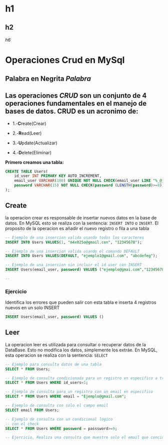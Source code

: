 # h1
## h2
###### h6

# Operaciones Crud en MySql
**Palabra en Negrita**
*Palabra*
---
Las operaciones *CRUD* son un conjunto de 4 operaciones fundamentales en el manejo de bases de datos. CRUD es un acronimo de:
---
- 1.-**C**reate(Crear)

- 2.-**R**ead(Leer)

- 3.-**U**pdate(Actualizar)

- 4.-**D**elete(Eliminar)

**Primero creamos una tabla:** 
```sql 
CREATE TABLE Users(
    id_user INT PRIMARY KEY AUTO_INCREMENT,
    email_user VARCHAR(100) UNIQUE NOT NULL CHECK(email_user LIKE "%_@_%._%"),
    password VARCHAR(15) NOT NULL CHECK(password (LENGTH(password)>=8)),
);
``` 

## Create
la operacion crear es responsable de insertar nuevos datos en la base de datos. En MySQL esto se realiza con la sentencia: 
`INSERT INTO` o `INSERT`. El proposito de la operacion es añadir el nuevo registro o fila a una tabla
```sql
-- Ejemplo de una insercion valida usando todos los caracteres 
INSERT INTO Users VALUES(1, "m4x025o@gmail.con", "12345678");

-- Ejemplo de una insercion valida usando el comando DEFAULT
INSERT INTO Users VALUES(DEFAULT, "ejemplo1@gmail.com", "abcdefeg");

-- Ejemplo de una insercion sin incluir el id user con INSERT
INSERT Users(email_user, password) VALUES ("ejemplo@gmai.com","12345678");

-- 


```
### Ejercicio 
Identifica los errores que pueden salir con esta tabla e inserta 4 registros nuevos en un solo INSERT 

```sql
INSERT Users(email_user, password) VALUES ()
```

## Leer
La operacion leer es utilizada para consultar o recuperar datos de la DataBase. Esto no modifica los datos, simplemente los extráe. En MySQL, esta operacion se realiza con la sentencia: `SELECT` 
```sql
-- Ejemplo para consulta datos de una tabla
SELECT * FROM Users;

-- Ejemplo de consulta condicionada para un registro en especifico a traves del id con el comando WHERE
SELECT * FROM Users WHERE id_users=1;

-- Ejemplo de consulta para un registro con un email en especifico 
SELECT * FROM Users WHERE email = "Ejemplo@gmail.com";

-- Ejemplo de consulta con solo el campo email
SELECT email FROM Users; 

-- Ejemplo de consulta con un condicional logico 
-- con el check
SELECT * FROM Users WHERE password = passsword>=9;

-- Ejercicio, Realiza una consulta que muestre solo el email que concida con una contraseña de mas de 8 caracteres y otra que realice una consulta a los id´s pares 

```

